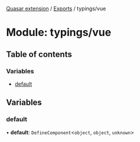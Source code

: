 [Quasar extension](../index.md) / [Exports](../modules.md) / typings/vue

# Module: typings/vue

## Table of contents

### Variables

- [default](typings_vue.md#default)

## Variables

### default

• **default**: `DefineComponent`<`object`, `object`, `unknown`\>

